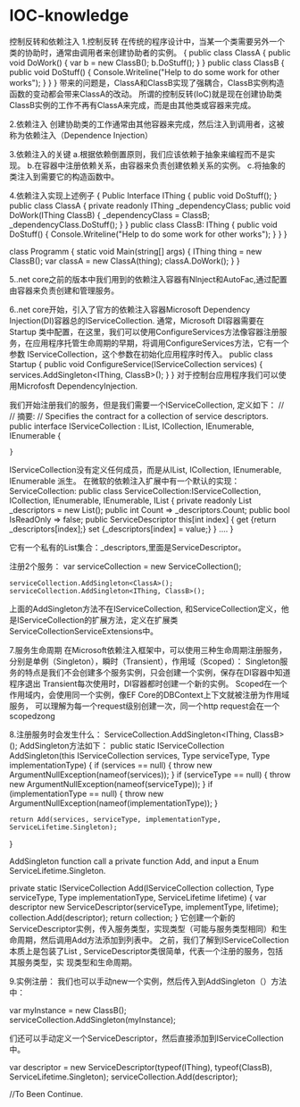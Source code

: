 # IOC-knowledge

控制反转和依赖注入
1.控制反转
在传统的程序设计中，当某一个类需要另外一个类的协助时，通常由调用者来创建协助者的实例。
{
  public class ClassA
  {
    public void DoWork()
    {
      var b = new ClassB();
      b.DoStuff();
    }
  }
  public class ClassB
  {
    public void DoStuff()
    {
      Console.Writeline("Help to do some work for other works");
    }
  }
}
带来的问题是，ClassA和ClassB实现了强耦合，ClassB实例构造函数的变动都会带来ClassA的改动。
所谓的控制反转(IoC)就是现在创建协助类ClassB实例的工作不再有ClassA来完成，而是由其他类或容器来完成。

2.依赖注入
创建协助类的工作通常由其他容器来完成，然后注入到调用者，这被称为依赖注入（Dependence Injection）

3.依赖注入的关键
  a.根据依赖倒置原则，我们应该依赖于抽象来编程而不是实现。
  b.在容器中注册依赖关系，由容器来负责创建依赖关系的实例。
  c.将抽象的类注入到需要它的构造函数中。
  
4.依赖注入实现上述例子
  {
    Public Interface IThing
    {
      public void DoStuff();
    }
    public class ClassA
    {
      private readonly IThing _dependencyClass;
      public void DoWork(IThing ClassB)
      {
        _dependencyClass = ClassB;
        _dependencyClass.DoStuff();
      }
    }
    public class ClassB: IThing
    {
      public void DoStuff()
      {
        Console.Writeline("Help to do some work for other works");
      }
    }
  }
  
  class Programm
  {
    static void Main(string[] args)
    {
      IThing thing = new ClassB();
      var classA = new ClassA(thing);
      classA.DoWork();
    }
  }
  
5..net core之前的版本中我们用到的依赖注入容器有NInject和AutoFac,通过配置由容器来负责创建和管理服务。

6..net core开始，引入了官方的依赖注入容器Microsoft Dependency Injection(DI)容器总的IServiceCollection.
通常，Microsoft DI容器需要在 Startup 类中配置，在这里，我们可以使用ConfigureServices方法像容器注册服务，在应用程序托管生命周期的早期，将调用ConfigureServices方法，它有一个参数
IServiceCollection，这个参数在初始化应用程序时传入。
public class Startup
{
  public void ConfigureService(IServiceCollection services)
  {
    services.AddSingleton<IThing, ClassB>();
  }
}
对于控制台应用程序我们可以使用Microfosft DependencyInjection.

我们开始注册我们的服务，但是我们需要一个IServiceCollection, 定义如下：
    //
    // 摘要:
    //     Specifies the contract for a collection of service descriptors.
    public interface IServiceCollection : IList<ServiceDescriptor>, ICollection<ServiceDescriptor>, IEnumerable<ServiceDescriptor>, IEnumerable
    {
  
    }
 IServiceCollection没有定义任何成员，而是从IList<ServiceDescriptor>, ICollection<ServiceDescriptor>, IEnumerable<ServiceDescriptor>, IEnumerable 派生。
  在微软的依赖注入扩展中有一个默认的实现：ServiceCollection:
  public class ServiceCollection:IServiceCollection, ICollection<ServiceDescriptor>, IEnumerable<ServiceDescriptor>, IEnumerable, IList<ServiceDescriptor>
  {
    private readonly List<ServiceDescriptor> _descriptors = new List<ServiceDescriptor>();
    public int Count => _descriptors.Count;
    public bool IsReadOnly => false;
    public ServiceDescriptor this[int index]
    {
      get {return _descriptors[index];}
      set {_descriptors[index] = value;}
    }
    ....
   }
  
  它有一个私有的List集合：_descriptors,里面是ServiceDescriptor。
  
  
  注册2个服务：
     var serviceCollection = new ServiceCollection();

    serviceCollection.AddSingleton<ClassA>();
    serviceCollection.AddSingleton<IThing, ClassB>();
    
   上面的AddSingleton方法不在IServiceCollection, 和ServiceCollection定义，他是IServiceCollection的扩展方法，定义在扩展类ServiceCollectionServiceExtensions中。
  
  7.服务生命周期
  在Microsoft依赖注入框架中，可以使用三种生命周期注册服务，分别是单例（Singleton），瞬时（Transient），作用域（Scoped）：
  Singleton服务的特点是我们不会创建多个服务实例，只会创建一个实例，保存在DI容器中知道程序退出
  Transient每次使用时，DI容器都时创建一个新的实例。
  Scoped在一个作用域内，会使用同一个实例，像EF Core的DBContext上下文就被注册为作用域服务， 可以理解为每一个request级别创建一次，同一个http       request会在一个scopedzong
  
  8.注册服务时会发生什么：
  ServiceCollection.AddSingleton<IThing, ClassB>();
  AddSingleton方法如下：
  public static IServiceCollection AddSingleton(this IServiceCollection services, Type serviceType, Type implementationType)
  {
    if (services == null)
    {
        throw new ArgumentNullException(nameof(services));
    }
    if (serviceType == null)
    {
        throw new ArgumentNullException(nameof(serviceType));
    }
    if (implementationType == null)
    {
        throw new ArgumentNullException(nameof(implementationType));
    }
    
    return Add(services, serviceType, implementationType, ServiceLifetime.Singleton);
  }
  
  AddSingleton function call a private function Add, and input a Enum ServiceLifetime.Singleton.
  
  private static IServiceCollection Add(IServiceCollection collection, Type serviceType, Type implementationType, ServiceLifetime lifetime)
  {
    var descriptor new ServiceDescriptor(serviceType, implementType, lifetime);
    collection.Add(descriptor);
    return collection;
  }
  它创建一个新的ServiceDescriptor实例，传入服务类型，实现类型（可能与服务类型相同）和生命周期，然后调用Add方法添加到列表中。
  之前，我们了解到IServiceCollection本质上是包装了List <ServiceDescriptor>, ServiceDescriptor类很简单，代表一个注册的服务，包括其服务类型，实  现类型和生命周期。
  
  9.实例注册：
  我们也可以手动new一个实例，然后传入到AddSingleton（）方法中：

  var myInstance = new ClassB();
  serviceCollection.AddSingleton<IThing>(myInstance);
  
  们还可以手动定义一个ServiceDescriptor，然后直接添加到IServiceCollection中。

  var descriptor = new ServiceDescriptor(typeof(IThing), typeof(ClassB), ServiceLifetime.Singleton);
  serviceCollection.Add(descriptor);
  
  //To Been Continue.
  
  
  
  
  

